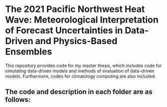 # The 2021 Pacific Northwest Heat Wave: Meteorological Interpretation of Forecast Uncertainties in Data-Driven and Physics-Based Ensembles

This repository provides code for my master thesis, which includes code for simulating data-driven models and methods of evaluation of data-driven models. Furthermore, codes for climatology computing are also included.

## The code and description in each folder are as follows:

